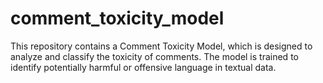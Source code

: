 # comment_toxicity_model

This repository contains a Comment Toxicity Model, which is designed to analyze and classify the toxicity of comments. The model is trained to identify potentially harmful or offensive language in textual data.
